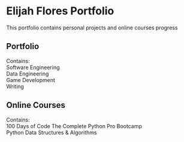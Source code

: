 # Elijah Flores Portfolio
This portfolio contains personal projects and online courses progress

## Portfolio
Contains: \
Software Engineering \
Data Engineering \
Game Development \
Writing

## Online Courses
Contains: \
100 Days of Code The Complete Python Pro Bootcamp \
Python Data Structures & Algorithms
